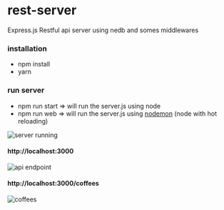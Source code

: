 # rest-server
Express.js Restful api server using nedb and somes middlewares 

### installation
- npm install
- yarn

### run server
- npm run start => will run the server.js using node
- npm run web => will run the server.js using [nodemon](https://nodemon.io/) (node with hot reloading)

![server running](https://github.com/wassim-azirar/rest-server/blob/master/images/server_running.png)

#### http://localhost:3000

![api endpoint](https://github.com/wassim-azirar/rest-server/blob/master/images/api_entry.png)

#### http://localhost:3000/coffees

![coffees](https://github.com/wassim-azirar/rest-server/blob/master/images/coffees.png)
